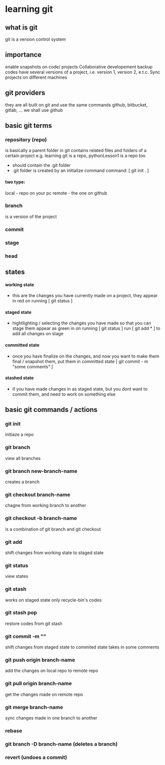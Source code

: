 # learning git
## what is git
git is a version control system
## importance
enable snapshots on code/ projects
Collaborative developement
backup codes
have several versions of a project, i.e. version 1, version 2, e.t.c.
Sync projects on different machines

## git providers
they are all built on git and use the same commands
github, bitbucket, gitlab, ...
we shall use github

## basic git terms
### repository (repo)
is basically a parent folder in git
contains related files and folders of a certain project
e.g. learning git is a repo, pythonLesson1 is a repo too
- should contain the .git folder
- .git folder is created by an initialize command
command: [ git init . ]
#### two type: 
local - repo on your pc
remote - the one on github
### branch
is a version of the project
### commit
### stage
### head

## states
#### working state
 -  this are the changes you have currently made on a project, they appear in red on running [ git status ]
#### staged state
 - hightlighting / selecting the changes you have made so that you can stage them appear as green in on running [ git status ]
run  [ git add * ] to add all changes on stage
#### committed state
 - once you have finalize on the changes, and now you want to make them final / snapshot them, put them in committed state [ git commit - m "some comments" ]
#### stashed state
 - if you have made changes in as staged state, but you dont want to commit them, and need to work on something else

## basic git commands / actions

### git init
initiaze a repo

### git branch
view all branches

### git branch new-branch-name 
creates a branch

### git checkout branch-name
chagne from working branch to another

### git checkout -b branch-name
is a combination of git branch and  git checkout

### git add
shift changes from working state to staged state

### git status
view states

### git stash
works on staged state only
recycle-bin's codes
### git stash pop
restore codes from git stash

### git commit -m ""
shift changes from staged state to commited state
takes in some comments
### git push origin branch-name
add the changes on local repo to remote repo
### git pull origin branch-name
get the changes made on remote repo
### git merge branch-name
sync changes made in one branch to another
### rebase

### git branch -D branch-name (deletes a branch)

### revert (undoes a commit)
